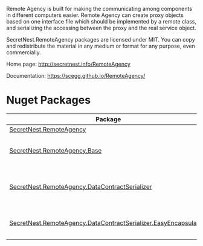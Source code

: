 Remote Agency is built for making the communicating among components in different computers easier. 
Remote Agency can create proxy objects based on one interface file which should be implemented by a remote class, and serializing the accessing between the proxy and the real service object.

SecretNest.RemoteAgency packages are licensed under MIT. You can copy and redistribute the material in any medium or format for any purpose, even commercially.

Home page: http://secretnest.info/RemoteAgency

Documentation: https://scegg.github.io/RemoteAgency/

# Nuget Packages
|Package|Description|
|---|---|
|[SecretNest.RemoteAgency](https://www.nuget.org/packages/SecretNest.RemoteAgency/)|Main library.|
|[SecretNest.RemoteAgency.Base](https://www.nuget.org/packages/SecretNest.RemoteAgency.Base/)|Base classes, interfaces and attributes of Remote Agency.|
|[SecretNest.RemoteAgency.DataContractSerializer](https://www.nuget.org/packages/SecretNest.RemoteAgency.DataContractSerializer/)|Using DataContractSerializer as serialization solution in Remote Agency.|
|[SecretNest.RemoteAgency.DataContractSerializer.EasyEncapsulation](https://www.nuget.org/packages/SecretNest.RemoteAgency.DataContractSerializer.EasyEncapsulation/)|Encapsulation including DataContractSerializer and RemoteAgency.|